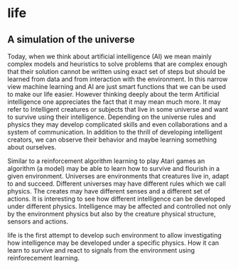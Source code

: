 # life
## A simulation of the universe

Today, when we think about artificial intelligence (AI) we mean mainly complex models and heuristics to solve problems that are complex enough that their solution cannot be written using exact set of steps but should be learned from data and from interaction with the environment.
In this narrow view machine learning and AI are just smart functions that we can be used to make our life easier.
However thinking deeply about the term Artificial intelligence one appreciates the fact that it may mean much more. It may refer to Intelligent creatures or subjects that live in some universe and want to survive using their intelligence.
Depending on the universe rules and physics they may develop complicated skills and even collaborations and a system of communication.
In addition to the thrill of developing intelligent creators, we can observe their behavior and maybe learning something about ourselves.

Similar to a reinforcement algorithm learning to play Atari games an algorithm (a model) may be able to learn how to survive and flourish in a given environment. 
Universes are environments that creatures live in, adapt to and succeed.
Different universes may have different rules which we call physics. 
The creates may have different senses and a different set of actions.
It is interesting to see how different intelligence can be developed under different physics.
Intelligence may be affected and controlled not only by the environment physics but also by the creature physical structure, sensors and actions.

life is the first attempt to develop such environment to allow investigating how intelligence may be developed under a specific physics.
How it can learn to survive and react to signals from the environment using reinforecement learning.
